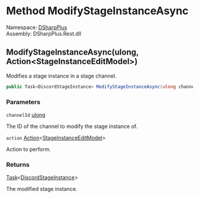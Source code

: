 # Method ModifyStageInstanceAsync

Namespace: [DSharpPlus](DSharpPlus.md)  
Assembly: DSharpPlus.Rest.dll

## <a id="DSharpPlus_DiscordRestClient_ModifyStageInstanceAsync_System_UInt64_System_Action_DSharpPlus_Net_Models_StageInstanceEditModel__"></a>ModifyStageInstanceAsync\(ulong, Action<StageInstanceEditModel\>\)

Modifies a stage instance in a stage channel.

```csharp
public Task<DiscordStageInstance> ModifyStageInstanceAsync(ulong channelId, Action<StageInstanceEditModel> action)
```

### Parameters

`channelId` [ulong](https://learn.microsoft.com/dotnet/api/system.uint64)

The ID of the channel to modify the stage instance of.

`action` [Action](https://learn.microsoft.com/dotnet/api/system.action\-1)<[StageInstanceEditModel](DSharpPlus.Net.Models.StageInstanceEditModel.md)\>

Action to perform.

### Returns

[Task](https://learn.microsoft.com/dotnet/api/system.threading.tasks.task\-1)<[DiscordStageInstance](DSharpPlus.Entities.DiscordStageInstance.md)\>

The modified stage instance.

